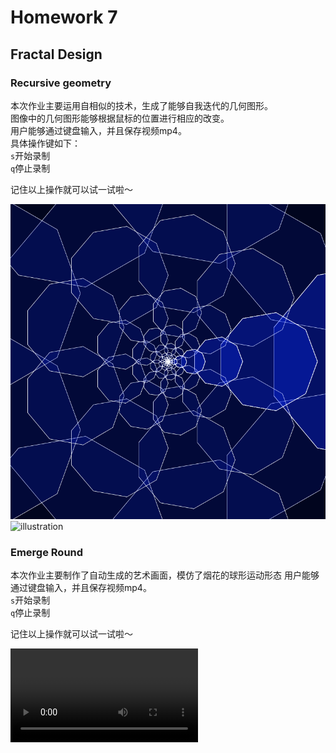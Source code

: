 # Homework 7
## Fractal Design
### Recursive geometry

本次作业主要运用自相似的技术，生成了能够自我迭代的几何图形。   
图像中的几何图形能够根据鼠标的位置进行相应的改变。  
用户能够通过键盘输入，并且保存视频mp4。  
具体操作键如下：  
``s``开始录制  
``q``停止录制  

记住以上操作就可以试一试啦～  

![illustration](https://github.com/forexample7/518370910116-WANGJENNY/blob/main/week07/recursive/pic.png)
![illustration](https://github.com/forexample7/518370910116-WANGJENNY/blob/main/week07/recursive/r9f4l-4hy6r.gif)

### Emerge Round

本次作业主要制作了自动生成的艺术画面，模仿了烟花的球形运动形态
用户能够通过键盘输入，并且保存视频mp4。  
``s``开始录制  
``q``停止录制  

记住以上操作就可以试一试啦～  

![illustration](emerge_round/hello.mp4)
